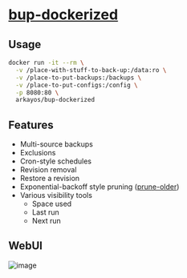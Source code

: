 # [bup-dockerized](https://forum.level1techs.com/t/devember-2021-dockerized-bup-backup-server/179816)

## Usage
```sh
docker run -it --rm \
  -v /place-with-stuff-to-back-up:/data:ro \
  -v /place-to-put-backups:/backups \
  -v /place-to-put-configs:/config \
  -p 8080:80 \
  arkayos/bup-dockerized
```

## Features
- Multi-source backups
- Exclusions
- Cron-style schedules
- Revision removal
- Restore a revision
- Exponential-backoff style pruning ([prune-older](https://bup.github.io/man/bup-prune-older.html))
- Various visibility tools
  - Space used
  - Last run
  - Next run

## WebUI

![image](https://github.com/josiah-roberts/bup-dockerized/assets/37082009/dc48ec9f-59ee-440c-b3f2-e45b7f2998ae)
